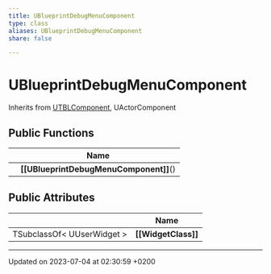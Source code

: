 ```yaml
---
title: UBlueprintDebugMenuComponent
type: class
aliases: UBlueprintDebugMenuComponent
share: false

---
```


# UBlueprintDebugMenuComponent





Inherits from [UTBLComponent](/docs/SDK/Source/Classes/classUTBLComponent.md), UActorComponent

## Public Functions

|                | Name           |
| -------------- | -------------- |
| | **[[UBlueprintDebugMenuComponent]]**() |

## Public Attributes

|                | Name           |
| -------------- | -------------- |
| TSubclassOf< UUserWidget > | **[[WidgetClass]]**  |

-------------------------------

Updated on 2023-07-04 at 02:30:59 +0200
